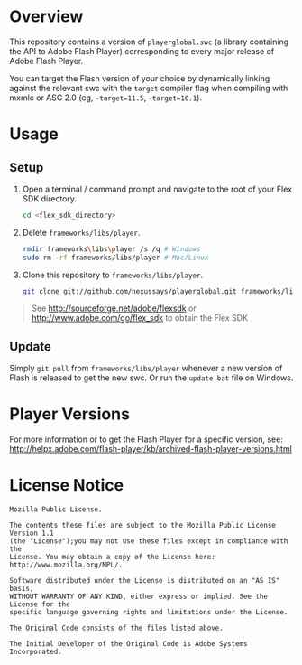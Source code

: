 Overview
========

This repository contains a version of `playerglobal.swc` (a library containing the API to Adobe Flash Player) corresponding to every major release of Adobe Flash Player.

You can target the Flash version of your choice by dynamically linking against the relevant swc with the `target` compiler flag when compiling with mxmlc or ASC 2.0 (eg, `-target=11.5`, `-target=10.1`).


Usage
=====

Setup
-----

1. Open a terminal / command prompt and navigate to the root of your Flex SDK directory.
   
   ```bash
   cd <flex_sdk_directory>
   ```

2. Delete `frameworks/libs/player`.
   
   ```bash
   rmdir frameworks\libs\player /s /q # Windows
   sudo rm -rf frameworks/libs/player # Mac/Linux
   ```

3. Clone this repository to `frameworks/libs/player`.
   
   ```bash
   git clone git://github.com/nexussays/playerglobal.git frameworks/libs/player
   ```

> See http://sourceforge.net/adobe/flexsdk or http://www.adobe.com/go/flex_sdk to obtain the Flex SDK

Update
------

Simply `git pull` from `frameworks/libs/player` whenever a new version of Flash is released to get the new swc. Or run the `update.bat` file on Windows.


Player Versions
===============

For more information or to get the Flash Player for a specific version, see: http://helpx.adobe.com/flash-player/kb/archived-flash-player-versions.html


License Notice
==============

```
Mozilla Public License.

The contents these files are subject to the Mozilla Public License Version 1.1
(the "License");you may not use these files except in compliance with the
License. You may obtain a copy of the License here: http://www.mozilla.org/MPL/.

Software distributed under the License is distributed on an "AS IS" basis,
WITHOUT WARRANTY OF ANY KIND, either express or implied. See the License for the
specific language governing rights and limitations under the License.

The Original Code consists of the files listed above.

The Initial Developer of the Original Code is Adobe Systems Incorporated.
```

